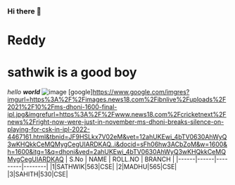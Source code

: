 ### Hi there 👋

<!--
**sathwik-reddy413/sathwik-reddy413** is a ✨ _special_ ✨ repository because its `README.md` (this file) appears on your GitHub profile.

Here are some ideas to get you started:

- 🔭 I’m currently working on ...
- 🌱 I’m currently learning ...
- 👯 I’m looking to collaborate on ...
- 🤔 I’m looking for help with ...
- 💬 Ask me about ...
- 📫 How to reach me: ...
- 😄 Pronouns: ...
- ⚡ Fun fact: ...
-->
# Reddy
## <h1> sathwik is a good boy</h1>
*hello* ***world***
![image](https://user-images.githubusercontent.com/84559055/142846071-2f153d86-afff-4ab0-81b8-1eaf4b4ccb03.png)
[google]https://www.google.com/imgres?imgurl=https%3A%2F%2Fimages.news18.com%2Fibnlive%2Fuploads%2F2021%2F10%2Fms-dhoni-1600-final-ipl.jpg&imgrefurl=https%3A%2F%2Fwww.news18.com%2Fcricketnext%2Fnews%2Fright-now-were-just-in-november-ms-dhoni-breaks-silence-on-playing-for-csk-in-ipl-2022-4467161.html&tbnid=JF9HSLkx7V02eM&vet=12ahUKEwi_4bTV0630AhWyQ3wKHQkkCeMQMygCegUIARDKAQ..i&docid=sFh06hw3ACbZoM&w=1600&h=1600&itg=1&q=dhoni&ved=2ahUKEwi_4bTV0630AhWyQ3wKHQkkCeMQMygCegUIARDKAQ
| S.No | NAME | ROLL.NO | BRANCH |
|------|------|---------|--------|
|1|SATHWIK|563|CSE|
|2|MADHU|565|CSE|
|3|SAHITH|530|CSE|
